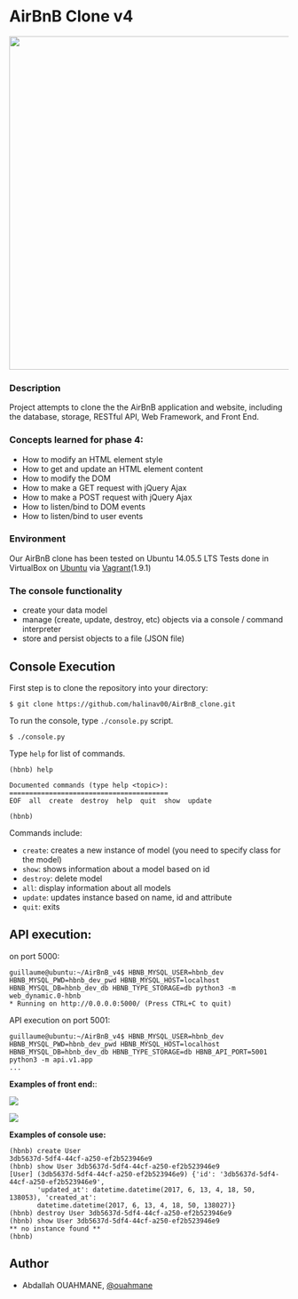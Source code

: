 # AirBnB Clone v4

<img src="https://s3.amazonaws.com/intranet-projects-files/concepts/74/hbnb_step5.png" width="600px">

### Description
Project attempts to clone the the AirBnB application and website, including the database, storage, RESTful API, Web Framework, and Front End.

### Concepts learned for phase 4:
* How to modify an HTML element style
* How to get and update an HTML element content
* How to modify the DOM
* How to make a GET request with jQuery Ajax
* How to make a POST request with jQuery Ajax
* How to listen/bind to DOM events
* How to listen/bind to user events

### Environment
Our AirBnB clone has been tested on Ubuntu 14.05.5 LTS
Tests done in VirtualBox on [Ubuntu](https://atlas.hashicorp.com/ubuntu/boxes/trusty64) via [Vagrant](https://www.vagrantup.com/)(1.9.1)

### The console functionality
* create your data model
* manage (create, update, destroy, etc) objects via a console / command interpreter
* store and persist objects to a file (JSON file)

## Console Execution
First step is to clone the repository into your directory:
``` 
$ git clone https://github.com/halinav00/AirBnB_clone.git 
```
To run the console, type `./console.py` script. 
```
$ ./console.py
```
Type `help` for list of commands.
```
(hbnb) help

Documented commands (type help <topic>):
========================================
EOF  all  create  destroy  help  quit  show  update

(hbnb)
```

Commands include:
* `create`: creates a new instance of model (you need to specify class for the model)
* `show`: shows information about a model based on id
* `destroy`: delete model
* `all`: display information about all models
* `update`: updates instance based on name, id and attribute
* `quit`: exits


## API execution:
on port 5000:
```
guillaume@ubuntu:~/AirBnB_v4$ HBNB_MYSQL_USER=hbnb_dev HBNB_MYSQL_PWD=hbnb_dev_pwd HBNB_MYSQL_HOST=localhost HBNB_MYSQL_DB=hbnb_dev_db HBNB_TYPE_STORAGE=db python3 -m web_dynamic.0-hbnb
* Running on http://0.0.0.0:5000/ (Press CTRL+C to quit)
```
API execution on port 5001:
```
guillaume@ubuntu:~/AirBnB_v4$ HBNB_MYSQL_USER=hbnb_dev HBNB_MYSQL_PWD=hbnb_dev_pwd HBNB_MYSQL_HOST=localhost HBNB_MYSQL_DB=hbnb_dev_db HBNB_TYPE_STORAGE=db HBNB_API_PORT=5001 python3 -m api.v1.app
...
```

**Examples of front end:**:

![](https://s3.amazonaws.com/intranet-projects-files/holbertonschool-higher-level_programming+/309/hbnb_2_0.jpg)

![](https://s3.amazonaws.com/intranet-projects-files/holbertonschool-higher-level_programming+/309/hbnb_1_2.jpg)

**Examples of console use:**
```
(hbnb) create User
3db5637d-5df4-44cf-a250-ef2b523946e9
(hbnb) show User 3db5637d-5df4-44cf-a250-ef2b523946e9
[User] (3db5637d-5df4-44cf-a250-ef2b523946e9) {'id': '3db5637d-5df4-44cf-a250-ef2b523946e9', 
       'updated_at': datetime.datetime(2017, 6, 13, 4, 18, 50, 138053), 'created_at': 
       datetime.datetime(2017, 6, 13, 4, 18, 50, 138027)}
(hbnb) destroy User 3db5637d-5df4-44cf-a250-ef2b523946e9
(hbnb) show User 3db5637d-5df4-44cf-a250-ef2b523946e9
** no instance found **
(hbnb)
```



## Author


* Abdallah OUAHMANE, [@ouahmane](https://github.com/sw-ouahmane)
